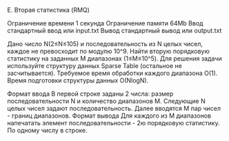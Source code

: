 E. Вторая статистика (RMQ)

Ограничение времени	1 секунда
Ограничение памяти	64Mb
Ввод	стандартный ввод или input.txt
Вывод	стандартный вывод или output.txt

Дано число N(2≤N≤105) и последовательность из N целых чисел, каждое не превосходит по модулю 10^9. Найти вторую порядковую статистику на заданных M диапазонах (1≤M≤10^5).
Для решения задачи используйте структуру данных Sparse Table (остальное не засчитывается). Требуемое время обработки каждого диапазона O(1). Время подготовки структуры данных O(NlogN).

Формат ввода
В первой строке заданы 2 числа: размер последовательности N и количество диапазонов M.
Следующие N целых чисел задают последовательность. Далее вводятся M пар чисел - границ диапазонов.
Формат вывода
Для каждого из M диапазонов напечатать элемент последовательности - 2ю порядковую статистику. По одному числу в строке.